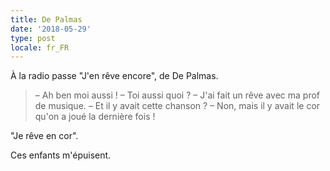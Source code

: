```yaml
---
title: De Palmas
date: '2018-05-29'
type: post
locale: fr_FR
---
```


À la radio passe "J'en rêve encore", de De Palmas.

> – Ah ben moi aussi !
> – Toi aussi quoi ?
> – J'ai fait un rêve avec ma prof de musique.
> – Et il y avait cette chanson ?
> – Non, mais il y avait le cor qu'on a joué la dernière fois !

"Je rêve en cor".

Ces enfants m'épuisent.